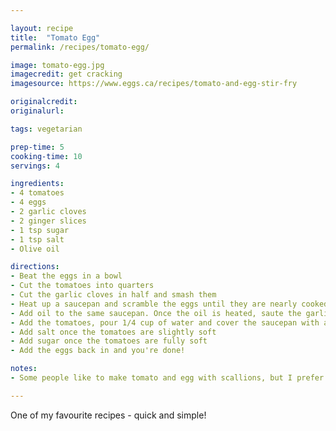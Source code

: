 ```yaml
---

layout: recipe
title:  "Tomato Egg"
permalink: /recipes/tomato-egg/

image: tomato-egg.jpg
imagecredit: get cracking
imagesource: https://www.eggs.ca/recipes/tomato-and-egg-stir-fry

originalcredit:
originalurl:

tags: vegetarian

prep-time: 5
cooking-time: 10
servings: 4

ingredients:
- 4 tomatoes
- 4 eggs
- 2 garlic cloves
- 2 ginger slices
- 1 tsp sugar
- 1 tsp salt
- Olive oil

directions:
- Beat the eggs in a bowl
- Cut the tomatoes into quarters
- Cut the garlic cloves in half and smash them
- Heat up a saucepan and scramble the eggs until they are nearly cooked. Put them in a bowl
- Add oil to the same saucepan. Once the oil is heated, saute the garlic and ginger
- Add the tomatoes, pour 1/4 cup of water and cover the saucepan with a lid
- Add salt once the tomatoes are slightly soft
- Add sugar once the tomatoes are fully soft
- Add the eggs back in and you're done!

notes:
- Some people like to make tomato and egg with scallions, but I prefer to keep it simple!

---
```


One of my favourite recipes - quick and simple!
